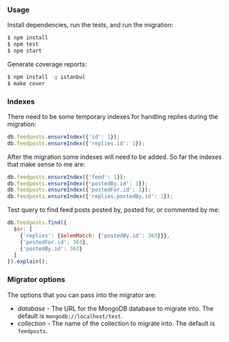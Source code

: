 ### Usage

Install dependencies, run the tests, and run the migration:
```bash
$ npm install
$ npm test
$ npm start
```

Generate coverage reports:
```bash
$ npm install -g istanbul
$ make cover
```

### Indexes

There need to be some temporary indexes for handling replies during the migration:

```javascript
db.feedposts.ensureIndex({'id': 1});
db.feedposts.ensureIndex({'replies.id': 1});
```

After the migration some indexes will need to be added. So far the indexes that make sense to me are:

```javascript
db.feedposts.ensureIndex({'feed': 1});
db.feedposts.ensureIndex({'postedBy.id': 1});
db.feedposts.ensureIndex({'postedFor.id': 1});
db.feedposts.ensureIndex({'replies.postedBy.id': 1});
```

Test query to find feed posts posted by, posted for, or commented by me:

```javascript
db.feedposts.find({
  $or: [
    {'replies': {$elemMatch: {'postedBy.id': 363}}},
    {'postedFor.id': 363},
    {'postedBy.id': 363}
  ]
}).explain();
```
### Migrator options

The options that you can pass into the migrator are:

- *database* - The URL for the MongoDB database to migrate into. The default is `mongodb://localhost/test`.
- *collection* - The name of the collection to migrate into. The default is `feedposts`.